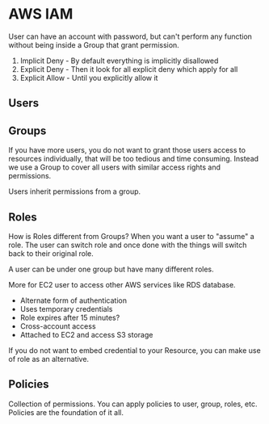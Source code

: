 # AWS IAM

User can have an account with password, but can't perform any function without being inside a Group that grant permission.

1. Implicit Deny - By default everything is implicitly disallowed
2. Explicit Deny - Then it look for all explicit deny which apply for all
3. Explicit Allow - Until you explicitly allow it

## Users

## Groups

If you have more users, you do not want to grant those users access to resources individually, that will be too tedious and time consuming. Instead we use a Group to cover all users with similar access rights and permissions.

Users inherit permissions from a group.

## Roles

How is Roles different from Groups? When you want a user to "assume" a role. The user can switch role and once done with the things will switch back to their original role.

A user can be under one group but have many different roles.

More for EC2 user to access other AWS services like RDS database.

* Alternate form of authentication
* Uses temporary credentials
* Role expires after 15 minutes?
* Cross-account access
* Attached to EC2 and access S3 storage

If you do not want to embed credential to your Resource, you can make use of role as an alternative.

## Policies

Collection of permissions. You can apply policies to user, group, roles, etc. Policies are the foundation of it all.